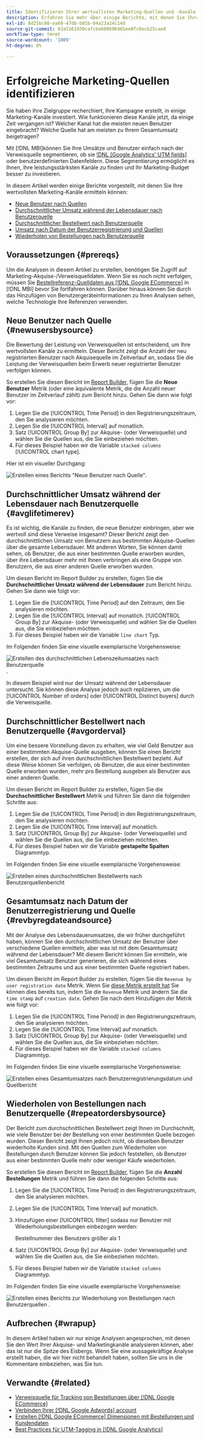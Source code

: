 ```yaml
---
title: Identifizieren Ihrer wertvollsten Marketing-Quellen und -Kanäle
description: Erfahren Sie mehr über einige Berichte, mit denen Sie Ihre wertvollsten Marketing-Kanäle entdecken können.
exl-id: 8d25bc80-ea60-47db-b01b-04a23a24c14d
source-git-commit: 03a5161930cafcbe600b96465ee0fc0ecb25cae8
workflow-type: tm+mt
source-wordcount: '1009'
ht-degree: 0%

---
```


# Erfolgreiche Marketing-Quellen identifizieren

Sie haben Ihre Zielgruppe recherchiert, Ihre Kampagne erstellt, in einige Marketing-Kanäle investiert. Wie funktionieren diese Kanäle jetzt, da einige Zeit vergangen ist? Welcher Kanal hat die meisten neuen Benutzer eingebracht? Welche Quelle hat am meisten zu Ihrem Gesamtumsatz beigetragen?

Mit [!DNL MBI]können Sie Ihre Umsätze und Benutzer einfach nach der Verweisquelle segmentieren, ob sie [!DNL [Google Analytics' UTM fields]](https://support.google.com/analytics/answer/1191184?hl=en) oder benutzerdefinierten Datenfeldern. Diese Segmentierung ermöglicht es Ihnen, Ihre leistungsstärksten Kanäle zu finden und Ihr Marketing-Budget besser zu investieren.

In diesem Artikel werden einige Berichte vorgestellt, mit denen Sie Ihre wertvollsten Marketing-Kanäle ermitteln können:

* [Neue Benutzer nach Quellen](#newusersbysource)
* [Durchschnittlicher Umsatz während der Lebensdauer nach Benutzerquelle](#avglifetimerev)
* [Durchschnittlicher Bestellwert nach Benutzerquelle](#avgorderval)
* [Umsatz nach Datum der Benutzerregistrierung und Quellen](#revbyregdateandsource)
* [Wiederholen von Bestellungen nach Benutzerquelle](#repeatordersbysource)

## Voraussetzungen {#prereqs}

Um die Analysen in diesem Artikel zu erstellen, benötigen Sie Zugriff auf Marketing-Akquise-/Verweisquelldaten. Wenn Sie es noch nicht verfolgen, müssen Sie [Bestellreferenz-Quelldaten aus [!DNL Google ECommerce]](../importing-data/integrations/google-ecommerce.md) in [!DNL MBI] bevor Sie fortfahren können. Darüber hinaus können Sie durch das Hinzufügen von Benutzergeräteinformationen zu Ihren Analysen sehen, welche Technologie Ihre Referenzen verwenden.

## Neue Benutzer nach Quelle {#newusersbysource}

Die Bewertung der Leistung von Verweisquellen ist entscheidend, um Ihre wertvollsten Kanäle zu ermitteln. Dieser Bericht zeigt die Anzahl der neu registrierten Benutzer nach Akquisequelle im Zeitverlauf an, sodass Sie die Leistung der Verweisquellen beim Erwerb neuer registrierter Benutzer verfolgen können.

So erstellen Sie diesen Bericht im [Report Builder](../../tutorials/using-visual-report-builder.md), fügen Sie die **Neue Benutzer** Metrik (oder eine äquivalente Metrik, die die Anzahl neuer Benutzer im Zeitverlauf zählt) zum Bericht hinzu. Gehen Sie dann wie folgt vor:

1. Legen Sie die [!UICONTROL Time Period] in den Registrierungszeitraum, den Sie analysieren möchten.
1. Legen Sie die [!UICONTROL Interval] auf monatlich.
1. Satz [!UICONTROL Group By] zur Akquise- (oder Verweisquelle) und wählen Sie die Quellen aus, die Sie einbeziehen möchten.
1. Für dieses Beispiel haben wir die Variable `stacked columns` [!UICONTROL chart type].

Hier ist ein visueller Durchgang:

![Erstellen eines Berichts &quot;Neue Benutzer nach Quelle&quot;.](../../assets/New_Users_by_source.gif)

## Durchschnittlicher Umsatz während der Lebensdauer nach Benutzerquelle {#avglifetimerev}

Es ist wichtig, die Kanäle zu finden, die neue Benutzer einbringen, aber wie wertvoll sind diese Verweise insgesamt? Dieser Bericht zeigt den durchschnittlichen Umsatz von Benutzern aus bestimmten Akquise-Quellen über die gesamte Lebensdauer. Mit anderen Worten, Sie können damit sehen, ob Benutzer, die aus einer bestimmten Quelle erworben wurden, über ihre Lebensdauer mehr mit Ihnen verbringen als eine Gruppe von Benutzern, die aus einer anderen Quelle erworben wurden.

Um diesen Bericht im Report Builder zu erstellen, fügen Sie die **Durchschnittlicher Umsatz während der Lebensdauer** zum Bericht hinzu. Gehen Sie dann wie folgt vor:

1. Legen Sie die [!UICONTROL Time Period] auf den Zeitraum, den Sie analysieren möchten.
1. Legen Sie die [!UICONTROL Interval] auf monatlich.
   [!UICONTROL Group By] zur Akquise- (oder Verweisquelle) und wählen Sie die Quellen aus, die Sie einbeziehen möchten.
1. Für dieses Beispiel haben wir die Variable `line chart` Typ.

Im Folgenden finden Sie eine visuelle exemplarische Vorgehensweise:

![Erstellen des durchschnittlichen Lebenszeitumsatzes nach Benutzerquelle](../../assets/Lifetime_revenue_by_user_source.gif).

In diesem Beispiel wird nur der Umsatz während der Lebensdauer untersucht. Sie können diese Analyse jedoch auch replizieren, um die [!UICONTROL Number of orders] oder [!UICONTROL Distinct buyers] durch die Verweisquelle.

## Durchschnittlicher Bestellwert nach Benutzerquelle {#avgorderval}

Um eine bessere Vorstellung davon zu erhalten, wie viel Geld Benutzer aus einer bestimmten Akquise-Quelle ausgeben, können Sie einen Bericht erstellen, der sich auf ihren durchschnittlichen Bestellwert bezieht. Auf diese Weise können Sie verfolgen, ob Benutzer, die aus einer bestimmten Quelle erworben wurden, mehr pro Bestellung ausgeben als Benutzer aus einer anderen Quelle.

Um diesen Bericht im Report Builder zu erstellen, fügen Sie die **Durchschnittlicher Bestellwert** Metrik und führen Sie dann die folgenden Schritte aus:

1. Legen Sie die [!UICONTROL Time Period] in den Registrierungszeitraum, den Sie analysieren möchten.
1. Legen Sie die [!UICONTROL Time Interval] auf monatlich.
1. Satz [!UICONTROL Group By] zur Akquise- (oder Verweisquelle) und wählen Sie die Quellen aus, die Sie einbeziehen möchten.
1. Für dieses Beispiel haben wir die Variable **gestapelte Spalten** Diagrammtyp.

Im Folgenden finden Sie eine visuelle exemplarische Vorgehensweise:

![Erstellen eines durchschnittlichen Bestellwerts nach Benutzerquellenbericht](../../assets/Average_order_value_by_source.gif)

## Gesamtumsatz nach Datum der Benutzerregistrierung und Quelle {#revbyregdateandsource}

Mit der Analyse des Lebensdauerumsatzes, die wir früher durchgeführt haben, können Sie den durchschnittlichen Umsatz der Benutzer über verschiedene Quellen ermitteln, aber was ist mit dem Gesamtumsatz während der Lebensdauer? Mit diesem Bericht können Sie ermitteln, wie viel Gesamtumsatz Benutzer generieren, die sich während eines bestimmten Zeitraums und aus einer bestimmten Quelle registriert haben.

Um diesen Bericht im Report Builder zu erstellen, fügen Sie die `Revenue by user registration date` Metrik. Wenn Sie [diese Metrik erstellt hat](../../data-user/reports/ess-manage-data-metrics.md) Sie können dies bereits tun, indem Sie die `Revenue` Metrik und ändern Sie die `time stamp` auf `creation date`. Gehen Sie nach dem Hinzufügen der Metrik wie folgt vor:

1. Legen Sie die [!UICONTROL Time Period] in den Registrierungszeitraum, den Sie analysieren möchten.
1. Legen Sie die [!UICONTROL Time Interval] auf monatlich.
1. Satz [!UICONTROL Group By] zur Akquise- (oder Verweisquelle) und wählen Sie die Quellen aus, die Sie einbeziehen möchten.
1. Für dieses Beispiel haben wir die Variable `stacked columns` Diagrammtyp.

Im Folgenden finden Sie eine visuelle exemplarische Vorgehensweise:

![Erstellen eines Gesamtumsatzes nach Benutzerregistrierungsdatum und Quellbericht](../../assets/Revenue_by_user_registration_date_and_source.gif)

## Wiederholen von Bestellungen nach Benutzerquelle {#repeatordersbysource}

Der Bericht zum durchschnittlichen Bestellwert zeigt Ihnen im Durchschnitt, wie viele Benutzer bei der Bestellung von einer bestimmten Quelle bezogen wurden. Dieser Bericht zeigt Ihnen jedoch nicht, ob dieselben Benutzer wiederholte Kunden sind. Mit den Quellen zum Wiederholen von Bestellungen durch Benutzer können Sie jedoch feststellen, ob Benutzer aus einer bestimmten Quelle mehr oder weniger Käufe wiederholen.

So erstellen Sie diesen Bericht im [Report Builder](../../tutorials/using-visual-report-builder.md), fügen Sie die **Anzahl Bestellungen** Metrik und führen Sie dann die folgenden Schritte aus:

1. Legen Sie die [!UICONTROL Time Period] in den Registrierungszeitraum, den Sie analysieren möchten.
1. Legen Sie die [!UICONTROL Time Interval] auf monatlich.
1. Hinzufügen einer [!UICONTROL filter] sodass nur Benutzer mit Wiederholungsbestellungen einbezogen werden:

   Bestellnummer des Benutzers größer als 1

1. Satz [!UICONTROL Group By] zur Akquise- (oder Verweisquelle) und wählen Sie die Quellen aus, die Sie einbeziehen möchten.
1. Für dieses Beispiel haben wir die Variable `stacked columns` Diagrammtyp.

Im Folgenden finden Sie eine visuelle exemplarische Vorgehensweise:

![Erstellen eines Berichts zur Wiederholung von Bestellungen nach Benutzerquellen .](../../assets/Repeat_orders_by_user_source.gif)


## Aufbrechen {#wrapup}

In diesem Artikel haben wir nur einige Analysen angesprochen, mit denen Sie den Wert Ihrer Akquise- und Marketingkanäle analysieren können, aber das ist nur die Spitze des Eisbergs. Wenn Sie eine aussagekräftige Analyse erstellt haben, die wir hier nicht behandelt haben, sollten Sie uns in die Kommentare einbeziehen, was Sie tun.

## Verwandte {#related}

* [Verweisquelle für Tracking von Bestellungen über [!DNL Google ECommerce]](../importing-data/integrations/google-ecommerce.md)
* [Verbinden Ihrer [!DNL Google Adwords] account](../importing-data/integrations/google-adwords.md)
* [Erstellen [!DNL Google ECommerce] Dimensionen mit Bestellungen und Kundendaten](../data-warehouse-mgr/bldg-google-ecomm-dim.md)
* [Best Practices für UTM-Tagging in [!DNL Google Analytics]](../../best-practices/utm-tagging-google.md)
